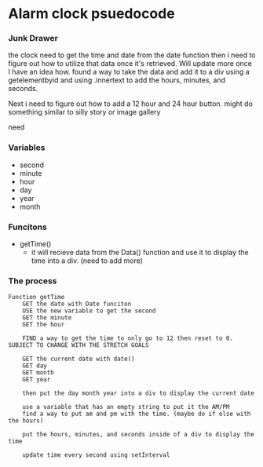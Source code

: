 # Alarm clock psuedocode
### Junk Drawer
the clock need to get the time and date from the date function then i need to figure out how to utilize that data once it's retrieved. Will update more once I have an idea how. found a way to take the data and add it to a div using a getelementbyid and using .innertext to add the hours, minutes, and seconds.

Next i need to figure out how to add a 12 hour and 24 hour button. might do something similar to silly story or image gallery

need 

### Variables
- second
- minute
- hour
- day
- year
- month

### Funcitons
- getTime()
  - it will recieve data from the Data() function and use it to display the time into a div. (need to add more)


### The process
~~~
Function getTime
    GET the date with Date funciton
    USE the new variable to get the second
    GET the minute
    GET the hour

    FIND a way to get the time to only go to 12 then reset to 0. SUBJECT TO CHANGE WITH THE STRETCH GOALS

    GET the current date with date()
    GET day
    GET month
    GET year
    
    then put the day month year into a div to display the current date

    use a variable that has an empty string to put it the AM/PM
    find a way to put am and pm with the time. (maybe do if else with the hours)

    put the hours, minutes, and seconds inside of a div to display the time

    update time every second using setInterval
~~~
    